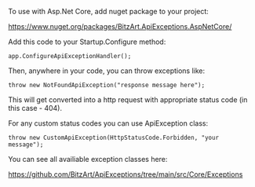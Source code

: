 To use with Asp.Net Core, add nuget package to your project:

https://www.nuget.org/packages/BitzArt.ApiExceptions.AspNetCore/

Add this code to your Startup.Configure method:

    app.ConfigureApiExceptionHandler();
  
Then, anywhere in your code, you can throw exceptions like:

    throw new NotFoundApiException("response message here");
    
This will get converted into a http request with appropriate status code (in this case - 404).

For any custom status codes you can use ApiException class:

    throw new CustomApiException(HttpStatusCode.Forbidden, "your message");
    
You can see all availiable exception classes here:

https://github.com/BitzArt/ApiExceptions/tree/main/src/Core/Exceptions
